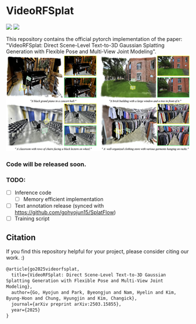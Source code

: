 # VideoRFSplat

<a href="https://arxiv.org/abs/2503.15855"><img src="https://img.shields.io/badge/arXiv-2503.15855-b31b1b.svg"></a>
<a href="https://gohyojun15.github.io/VideoRFSplat/"><img src="https://img.shields.io/badge/Project%20Page-online-brightgreen"></a>

This repository contains the official pytorch implementation of the paper: "VideoRFSplat: Direct Scene-Level Text-to-3D Gaussian Splatting Generation with Flexible Pose and Multi-View Joint Modeling". 
![teaser](asset/teasure.png)

### Code will be released soon.


### TODO:
- [ ] Inference code
  - [ ] Memory efficient implementation
- [ ] Text annotation release (synced with https://github.com/gohyojun15/SplatFlow)
- [ ] Training script

## Citation
If you find this repository helpful for your project, please consider citing our work. :)
```
@article{go2025videorfsplat,
  title={VideoRFSplat: Direct Scene-Level Text-to-3D Gaussian Splatting Generation with Flexible Pose and Multi-View Joint Modeling},
  author={Go, Hyojun and Park, Byeongjun and Nam, Hyelin and Kim, Byung-Hoon and Chung, Hyungjin and Kim, Changick},
  journal={arXiv preprint arXiv:2503.15855},
  year={2025}
}
```